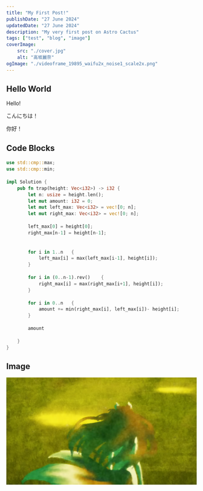 ```yaml
---
title: "My First Post!"
publishDate: "27 June 2024"
updatedDate: "27 June 2024"
description: "My very first post on Astro Cactus"
tags: ["test", "blog", "image"]
coverImage:
    src: "./cover.jpg"
    alt: "高坂麗奈"
ogImage: "./videoframe_19895_waifu2x_noise1_scale2x.png"
---
```


## Hello World

Hello!

こんにちは！

你好！

## Code Blocks

```rust title = "Trapping-Rain-Water"
use std::cmp::max;
use std::cmp::min;

impl Solution {
    pub fn trap(height: Vec<i32>) -> i32 {
        let n: usize = height.len();
        let mut amount: i32 = 0;
        let mut left_max: Vec<i32> = vec![0; n];
        let mut right_max: Vec<i32> = vec![0; n];
        
        left_max[0] = height[0];
        right_max[n-1] = height[n-1];


        for i in 1..n   {
            left_max[i] = max(left_max[i-1], height[i]);
        }

        for i in (0..n-1).rev()    {
            right_max[i] = max(right_max[i+1], height[i]);
        }

        for i in 0..n   {
            amount += min(right_max[i], left_max[i])- height[i];
        }

        amount

    }
}


```

## Image

![My image](./videoframe_19895_waifu2x_noise1_scale2x.png)

